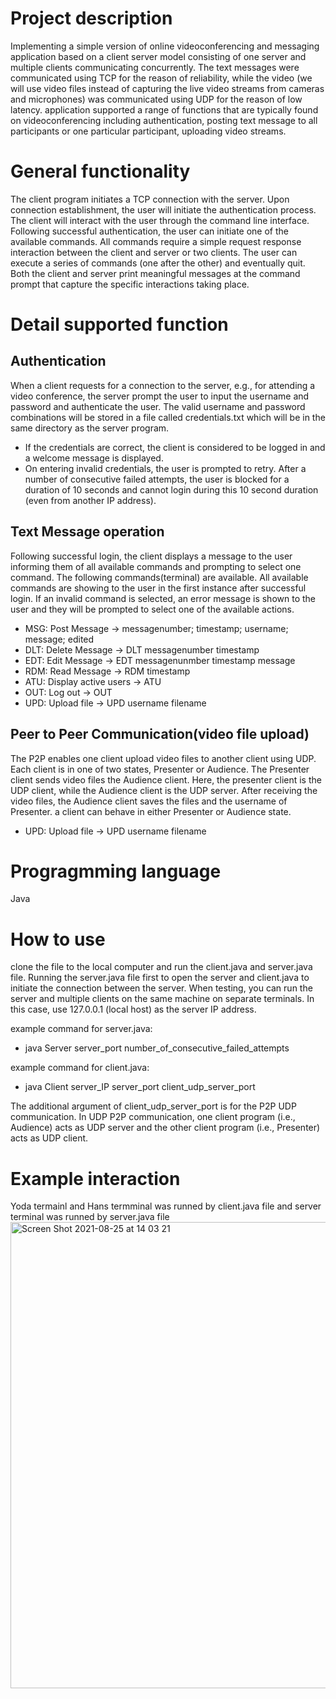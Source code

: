 # Project description

Implementing a simple version of online videoconferencing and messaging application based on a client server model consisting of one server and multiple clients communicating concurrently. The text messages were communicated using TCP for the reason of reliability, while the video (we will use video files instead of capturing the live video streams from cameras and microphones) was communicated using UDP for the reason of low latency. application supported a range of functions that are typically found on videoconferencing including authentication, posting text message to all participants or one particular participant, uploading video streams.

# General functionality

The client program initiates a TCP connection with the server. Upon connection establishment, the user will initiate the authentication process. The client will interact with the user through the command line interface. Following successful authentication, the user can initiate one of the available commands. All commands require a simple request response interaction between the client and server or two clients. The user can execute a series of commands (one after the other) and eventually quit. Both the client and server print meaningful messages at the command prompt that capture the specific interactions taking place.

# Detail supported function
## Authentication
When a client requests for a connection to the server, e.g., for attending a video conference, the server prompt the user to input the username and password and authenticate the user. The valid username and password combinations will be stored in a file called credentials.txt which will be in the same directory as the server program.
* If the credentials are correct, the client is considered to be logged in and a welcome message is displayed.
* On entering invalid credentials, the user is prompted to retry. After a number of consecutive failed attempts, the user is blocked for a duration of 10 seconds and cannot login during this 10 second duration (even from another IP address).

## Text Message operation
Following successful login, the client displays a message to the user informing them of all available commands and prompting to select one command. The following commands(terminal) are available. All available commands are showing to the user in the first instance after successful login. If an invalid command is selected, an error message is shown to the user and they will be prompted to select one of the available actions.

* MSG: Post Message -> messagenumber; timestamp; username; message; edited
* DLT: Delete Message -> DLT messagenumber timestamp
* EDT: Edit Message -> EDT messagenunmber timestamp message
* RDM: Read Message -> RDM timestamp
* ATU: Display active users -> ATU
* OUT: Log out -> OUT
* UPD: Upload file -> UPD username filename

## Peer to Peer Communication(video file upload)
The P2P enables one client upload video files to another client using UDP. Each client is in one of two states, Presenter or Audience. The Presenter client sends video files the Audience client. Here, the presenter client is the UDP client, while the Audience client is the UDP server. After receiving the video files, the Audience client saves the files and the username of Presenter. a client can behave in either Presenter or Audience state.

* UPD: Upload file -> UPD username filename

# Progragmming language
Java

# How to use
clone the file to the local computer and run the client.java and server.java file. Running the server.java file first to open the server and client.java to initiate the connection between the server. When testing, you can run the server and multiple clients on the same machine on separate terminals. In this case, use 127.0.0.1 (local host) as the server IP address. 

example command for server.java:
* java Server server_port number_of_consecutive_failed_attempts

example command for client.java:
* java Client server_IP server_port client_udp_server_port

The additional argument of client_udp_server_port is for the P2P UDP communication. In UDP P2P communication, one client program (i.e., Audience) acts as UDP server and the other client program (i.e., Presenter) acts as UDP client.

# Example interaction
Yoda termainl and Hans termminal was runned by client.java file and server terminal was runned by server.java file
<img width="746" alt="Screen Shot 2021-08-25 at 14 03 21" src="https://user-images.githubusercontent.com/58925650/130724625-d15f32c6-6862-4173-9dd0-55ab7cde19d3.png">


